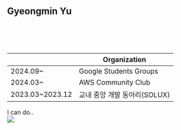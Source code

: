 Gyeongmin Yu
---

</br>
</br>
</br>

  ||Organization|
  |--|---|
  |2024.09~|Google Students Groups|
  |2024.03~|AWS Community Club|
  |2023.03~2023.12|교내 중앙 개발 동아리(SOLUX)|


I can do.. </br>
<img src="https://img.shields.io/badge/Kotlin-0095D5?&style=for-the-badge&logo=kotlin&logoColor=white"/>
